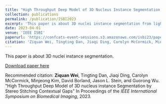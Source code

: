 ```yaml
---
title: "High Throughput Deep Model of 3D Nucleus Instance Segmentation by Stereo Stitching Contextual Gaps"
collection: publications
permalink: /publication/ISBI2023
excerpt: 'This paper is about 3D nuclei instance segmentation from light-sheet microscopy image.'
date: 2023-04-01
venue: 'IEEE ISBI'
paperurl: 'https://confcats-event-sessions.s3.amazonaws.com/isbi23/papers/paper_293.pdf'
citation: 'Ziquan Wei, Tingting Dan, Jiaqi Ding, Carolyn McCormick, Minjeong Kim, David Borland, Jason L. Stein, and Guorong Wu. "High Throughput Deep Model of 3D nucleus instance Segmentation by Stereo Stitching Contextual Gaps" In Proceedings of the  IEEE International Symposium on Biomedical Imaging, 2023.'
---
```

This paper is about 3D nuclei instance segmentation.

[Download paper here](https://confcats-event-sessions.s3.amazonaws.com/isbi23/papers/paper_293.pdf)

Recommended citation: **Ziquan Wei**, Tingting Dan, Jiaqi Ding, Carolyn McCormick, Minjeong Kim, David Borland, Jason L. Stein, and Guorong Wu. "High Throughput Deep Model of 3D nucleus instance Segmentation by Stereo Stitching Contextual Gaps" In Proceedings of the  _IEEE International Symposium on Biomedical Imaging_, 2023.
